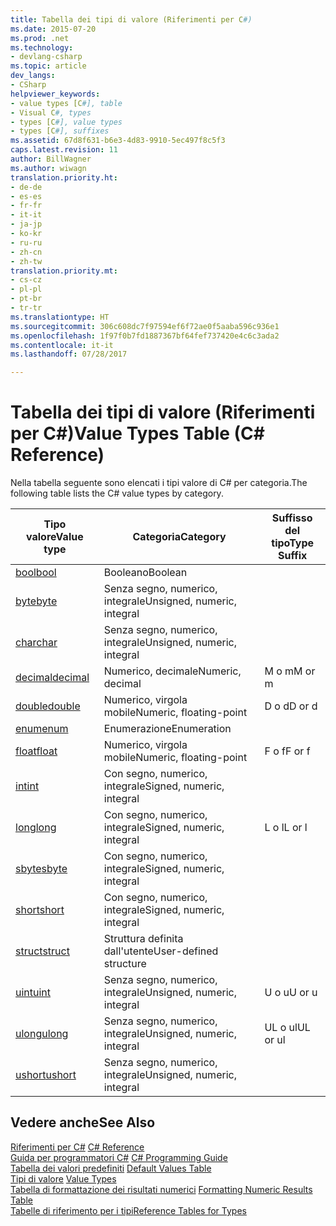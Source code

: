 ```yaml
---
title: Tabella dei tipi di valore (Riferimenti per C#)
ms.date: 2015-07-20
ms.prod: .net
ms.technology:
- devlang-csharp
ms.topic: article
dev_langs:
- CSharp
helpviewer_keywords:
- value types [C#], table
- Visual C#, types
- types [C#], value types
- types [C#], suffixes
ms.assetid: 67d8f631-b6e3-4d83-9910-5ec497f8c5f3
caps.latest.revision: 11
author: BillWagner
ms.author: wiwagn
translation.priority.ht:
- de-de
- es-es
- fr-fr
- it-it
- ja-jp
- ko-kr
- ru-ru
- zh-cn
- zh-tw
translation.priority.mt:
- cs-cz
- pl-pl
- pt-br
- tr-tr
ms.translationtype: HT
ms.sourcegitcommit: 306c608dc7f97594ef6f72ae0f5aaba596c936e1
ms.openlocfilehash: 1f97f0b7fd1887367bf64fef737420e4c6c3ada2
ms.contentlocale: it-it
ms.lasthandoff: 07/28/2017

---
```

# <a name="value-types-table-c-reference"></a><span data-ttu-id="0290f-102">Tabella dei tipi di valore (Riferimenti per C#)</span><span class="sxs-lookup"><span data-stu-id="0290f-102">Value Types Table (C# Reference)</span></span>
<span data-ttu-id="0290f-103">Nella tabella seguente sono elencati i tipi valore di C# per categoria.</span><span class="sxs-lookup"><span data-stu-id="0290f-103">The following table lists the C# value types by category.</span></span>  
  
|<span data-ttu-id="0290f-104">Tipo valore</span><span class="sxs-lookup"><span data-stu-id="0290f-104">Value type</span></span>|<span data-ttu-id="0290f-105">Categoria</span><span class="sxs-lookup"><span data-stu-id="0290f-105">Category</span></span>|<span data-ttu-id="0290f-106">Suffisso del tipo</span><span class="sxs-lookup"><span data-stu-id="0290f-106">Type Suffix</span></span>|  
|----------------|--------------|-----------------|  
|[<span data-ttu-id="0290f-107">bool</span><span class="sxs-lookup"><span data-stu-id="0290f-107">bool</span></span>](../../../csharp/language-reference/keywords/bool.md)|<span data-ttu-id="0290f-108">Booleano</span><span class="sxs-lookup"><span data-stu-id="0290f-108">Boolean</span></span>||  
|[<span data-ttu-id="0290f-109">byte</span><span class="sxs-lookup"><span data-stu-id="0290f-109">byte</span></span>](../../../csharp/language-reference/keywords/byte.md)|<span data-ttu-id="0290f-110">Senza segno, numerico, integrale</span><span class="sxs-lookup"><span data-stu-id="0290f-110">Unsigned, numeric, integral</span></span>||  
|[<span data-ttu-id="0290f-111">char</span><span class="sxs-lookup"><span data-stu-id="0290f-111">char</span></span>](../../../csharp/language-reference/keywords/char.md)|<span data-ttu-id="0290f-112">Senza segno, numerico, integrale</span><span class="sxs-lookup"><span data-stu-id="0290f-112">Unsigned, numeric, integral</span></span>||  
|[<span data-ttu-id="0290f-113">decimal</span><span class="sxs-lookup"><span data-stu-id="0290f-113">decimal</span></span>](../../../csharp/language-reference/keywords/decimal.md)|<span data-ttu-id="0290f-114">Numerico, decimale</span><span class="sxs-lookup"><span data-stu-id="0290f-114">Numeric, decimal</span></span>|<span data-ttu-id="0290f-115">M o m</span><span class="sxs-lookup"><span data-stu-id="0290f-115">M or m</span></span>|  
|[<span data-ttu-id="0290f-116">double</span><span class="sxs-lookup"><span data-stu-id="0290f-116">double</span></span>](../../../csharp/language-reference/keywords/double.md)|<span data-ttu-id="0290f-117">Numerico, virgola mobile</span><span class="sxs-lookup"><span data-stu-id="0290f-117">Numeric, floating-point</span></span>|<span data-ttu-id="0290f-118">D o d</span><span class="sxs-lookup"><span data-stu-id="0290f-118">D or d</span></span>|  
|[<span data-ttu-id="0290f-119">enum</span><span class="sxs-lookup"><span data-stu-id="0290f-119">enum</span></span>](../../../csharp/language-reference/keywords/enum.md)|<span data-ttu-id="0290f-120">Enumerazione</span><span class="sxs-lookup"><span data-stu-id="0290f-120">Enumeration</span></span>||  
|[<span data-ttu-id="0290f-121">float</span><span class="sxs-lookup"><span data-stu-id="0290f-121">float</span></span>](../../../csharp/language-reference/keywords/float.md)|<span data-ttu-id="0290f-122">Numerico, virgola mobile</span><span class="sxs-lookup"><span data-stu-id="0290f-122">Numeric, floating-point</span></span>|<span data-ttu-id="0290f-123">F o f</span><span class="sxs-lookup"><span data-stu-id="0290f-123">F or f</span></span>|  
|[<span data-ttu-id="0290f-124">int</span><span class="sxs-lookup"><span data-stu-id="0290f-124">int</span></span>](../../../csharp/language-reference/keywords/int.md)|<span data-ttu-id="0290f-125">Con segno, numerico, integrale</span><span class="sxs-lookup"><span data-stu-id="0290f-125">Signed, numeric, integral</span></span>||  
|[<span data-ttu-id="0290f-126">long</span><span class="sxs-lookup"><span data-stu-id="0290f-126">long</span></span>](../../../csharp/language-reference/keywords/long.md)|<span data-ttu-id="0290f-127">Con segno, numerico, integrale</span><span class="sxs-lookup"><span data-stu-id="0290f-127">Signed, numeric, integral</span></span>|<span data-ttu-id="0290f-128">L o l</span><span class="sxs-lookup"><span data-stu-id="0290f-128">L or l</span></span>|  
|[<span data-ttu-id="0290f-129">sbyte</span><span class="sxs-lookup"><span data-stu-id="0290f-129">sbyte</span></span>](../../../csharp/language-reference/keywords/sbyte.md)|<span data-ttu-id="0290f-130">Con segno, numerico, integrale</span><span class="sxs-lookup"><span data-stu-id="0290f-130">Signed, numeric, integral</span></span>||  
|[<span data-ttu-id="0290f-131">short</span><span class="sxs-lookup"><span data-stu-id="0290f-131">short</span></span>](../../../csharp/language-reference/keywords/short.md)|<span data-ttu-id="0290f-132">Con segno, numerico, integrale</span><span class="sxs-lookup"><span data-stu-id="0290f-132">Signed, numeric, integral</span></span>||  
|[<span data-ttu-id="0290f-133">struct</span><span class="sxs-lookup"><span data-stu-id="0290f-133">struct</span></span>](../../../csharp/language-reference/keywords/struct.md)|<span data-ttu-id="0290f-134">Struttura definita dall'utente</span><span class="sxs-lookup"><span data-stu-id="0290f-134">User-defined structure</span></span>||  
|[<span data-ttu-id="0290f-135">uint</span><span class="sxs-lookup"><span data-stu-id="0290f-135">uint</span></span>](../../../csharp/language-reference/keywords/uint.md)|<span data-ttu-id="0290f-136">Senza segno, numerico, integrale</span><span class="sxs-lookup"><span data-stu-id="0290f-136">Unsigned, numeric, integral</span></span>|<span data-ttu-id="0290f-137">U o u</span><span class="sxs-lookup"><span data-stu-id="0290f-137">U or u</span></span>|  
|[<span data-ttu-id="0290f-138">ulong</span><span class="sxs-lookup"><span data-stu-id="0290f-138">ulong</span></span>](../../../csharp/language-reference/keywords/ulong.md)|<span data-ttu-id="0290f-139">Senza segno, numerico, integrale</span><span class="sxs-lookup"><span data-stu-id="0290f-139">Unsigned, numeric, integral</span></span>|<span data-ttu-id="0290f-140">UL o ul</span><span class="sxs-lookup"><span data-stu-id="0290f-140">UL or ul</span></span>|  
|[<span data-ttu-id="0290f-141">ushort</span><span class="sxs-lookup"><span data-stu-id="0290f-141">ushort</span></span>](../../../csharp/language-reference/keywords/ushort.md)|<span data-ttu-id="0290f-142">Senza segno, numerico, integrale</span><span class="sxs-lookup"><span data-stu-id="0290f-142">Unsigned, numeric, integral</span></span>||  
  
## <a name="see-also"></a><span data-ttu-id="0290f-143">Vedere anche</span><span class="sxs-lookup"><span data-stu-id="0290f-143">See Also</span></span>  
 <span data-ttu-id="0290f-144">[Riferimenti per C#](../../../csharp/language-reference/index.md) </span><span class="sxs-lookup"><span data-stu-id="0290f-144">[C# Reference](../../../csharp/language-reference/index.md) </span></span>  
 <span data-ttu-id="0290f-145">[Guida per programmatori C#](../../../csharp/programming-guide/index.md) </span><span class="sxs-lookup"><span data-stu-id="0290f-145">[C# Programming Guide](../../../csharp/programming-guide/index.md) </span></span>  
 <span data-ttu-id="0290f-146">[Tabella dei valori predefiniti](../../../csharp/language-reference/keywords/default-values-table.md) </span><span class="sxs-lookup"><span data-stu-id="0290f-146">[Default Values Table](../../../csharp/language-reference/keywords/default-values-table.md) </span></span>  
 <span data-ttu-id="0290f-147">[Tipi di valore](../../../csharp/language-reference/keywords/value-types.md) </span><span class="sxs-lookup"><span data-stu-id="0290f-147">[Value Types](../../../csharp/language-reference/keywords/value-types.md) </span></span>  
 <span data-ttu-id="0290f-148">[Tabella di formattazione dei risultati numerici](../../../csharp/language-reference/keywords/formatting-numeric-results-table.md) </span><span class="sxs-lookup"><span data-stu-id="0290f-148">[Formatting Numeric Results Table](../../../csharp/language-reference/keywords/formatting-numeric-results-table.md) </span></span>  
 [<span data-ttu-id="0290f-149">Tabelle di riferimento per i tipi</span><span class="sxs-lookup"><span data-stu-id="0290f-149">Reference Tables for Types</span></span>](../../../csharp/language-reference/keywords/reference-tables-for-types.md)

